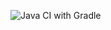 ![Java CI with Gradle](https://github.com/KULeuven-Diepenbeek/ses-opdrachten-deel-1-2425-LarsGl/actions/workflows/gradle.yml/badge.svg)
